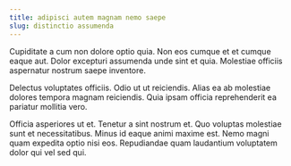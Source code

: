 ```yaml
---
title: adipisci autem magnam nemo saepe
slug: distinctio assumenda
---
```


Cupiditate a cum non dolore optio quia. Non eos cumque et et cumque eaque aut. Dolor excepturi assumenda unde sint et quia. Molestiae officiis aspernatur nostrum saepe inventore.

Delectus voluptates officiis. Odio ut ut reiciendis. Alias ea ab molestiae dolores tempora magnam reiciendis. Quia ipsam officia reprehenderit ea pariatur mollitia vero.

Officia asperiores ut et. Tenetur a sint nostrum et. Quo voluptas molestiae sunt et necessitatibus. Minus id eaque animi maxime est. Nemo magni quam expedita optio nisi eos. Repudiandae quam laudantium voluptatem dolor qui vel sed qui.
